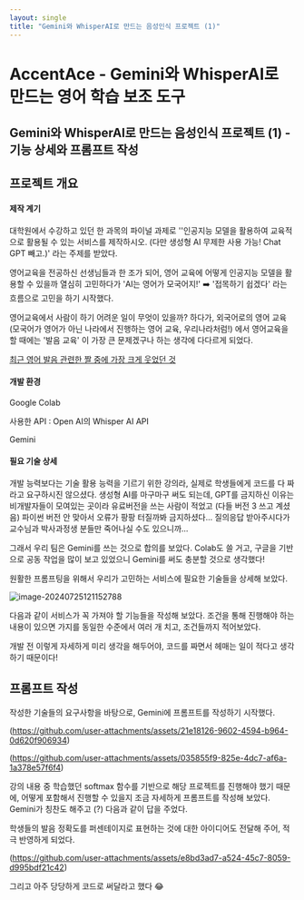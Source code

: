 ```yaml
---
layout: single
title: "Gemini와 WhisperAI로 만드는 음성인식 프로젝트 (1)"
---
```


# AccentAce - Gemini와 WhisperAI로 만드는 영어 학습 보조 도구

## Gemini와 WhisperAI로 만드는 음성인식 프로젝트 (1) - 기능 상세와 프롬프트 작성

## 프로젝트 개요

#### 제작 계기

대학원에서 수강하고 있던 한 과목의 파이널 과제로 ''인공지능 모델을 활용하여 교육적으로 활용될 수 있는 서비스를 제작하시오. (다만 생성형 AI 무제한 사용 가능! Chat GPT 빼고.)' 라는 주제를 받았다.

영어교육을 전공하신 선생님들과 한 조가 되어, 영어 교육에 어떻게 인공지능 모델을 활용할 수 있을까 열심히 고민하다가 'AI는 영어가 모국어지!' ➡️ '접목하기 쉽겠다' 라는 흐름으로 고민을 하기 시작했다.

영어교육에서 사람이 하기 어려운 일이 무엇이 있을까? 하다가, 외국어로의 영어 교육 (모국어가 영어가 아닌 나라에서 진행하는 영어 교육, 우리나라처럼!) 에서 영어교육을 할 때에는 '발음 교육' 이 가장 큰 문제겠구나 하는 생각에 다다르게 되었다.

[최근 영어 발음 관련한 짤 중에 가장 크게 웃었던 것](https://www.instagram.com/reel/C7Q7MMcxqy6/?igsh=MTJobjlxZzJ3eXV4aQ==)



#### 개발 환경

Google Colab

사용한 API : Open AI의 Whisper AI API

Gemini



#### 필요 기술 상세

개발 능력보다는 기술 활용 능력을 기르기 위한 강의라, 실제로 학생들에게 코드를 다 짜라고 요구하시진 않으셨다. 생성형 AI를 마구마구 써도 되는데, GPT를 금지하신 이유는 비개발자들이 모여있는 곳이라 유료버전을 쓰는 사람이 적었고 (다들 버전 3 쓰고 계셨음) 파이썬 버전 안 맞아서 오류가 팡팡 터질까봐 금지하셨다... 질의응답 받아주시다가 교수님과 박사과정생 분들만 죽어나실 수도 있으니까...

그래서 우리 팀은 Gemini를 쓰는 것으로 합의를 보았다. Colab도 쓸 거고, 구글을 기반으로 공동 작업을 많이 보고 있었으니 Gemini를 써도 충분할 것으로 생각했다!

원활한 프롬프팅을 위해서 우리가 고민하는 서비스에 필요한 기술들을 상세해 보았다.



![image-20240725121152788](https://github.com/user-attachments/assets/0047f34d-71c2-4b3d-bd67-6d55938db6ae)

다음과 같이 서비스가 꼭 가져야 할 기능들을 작성해 보았다. 조건을 통해 진행해야 하는 내용이 있으면 가지를 동일한 수준에서 여러 개 치고, 조건들까지 적어보았다.

개발 전 이렇게 자세하게 미리 생각을 해두어야, 코드를 짜면서 헤매는 일이 적다고 생각하기 때문이다!





## 프롬프트 작성

작성한 기술들의 요구사항을 바탕으로, Gemini에 프롬프트를 작성하기 시작했다.

(https://github.com/user-attachments/assets/21e18126-9602-4594-b964-0d620f906934)

(https://github.com/user-attachments/assets/035855f9-825e-4dc7-af6a-1a378e57f6f4)

강의 내용 중 학습했던 softmax 함수를 기반으로 해당 프로젝트를 진행해야 했기 때문에, 어떻게 포함해서 진행할 수 있을지 조금 자세하게 프롬프트를 작성해 보았다. Gemini가 칭찬도 해주고 (?) 다음과 같이 답을 주었다.

학생들의 발음 정확도를 퍼센테이지로 표현하는 것에 대한 아이디어도 전달해 주어, 적극 반영하게 되었다.



(https://github.com/user-attachments/assets/e8bd3ad7-a524-45c7-8059-d995bdf21c42)

그리고 아주 당당하게 코드로 써달라고 했다 😂
